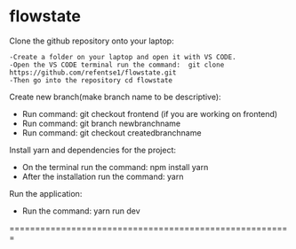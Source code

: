 # flowstate


Clone the github repository onto your laptop:

    -Create a folder on your laptop and open it with VS CODE.
    -Open the VS CODE terminal run the command:  git clone https://github.com/refentse1/flowstate.git
    -Then go into the repository cd flowstate

  
Create new branch(make branch name to be descriptive):
  - Run command: git checkout frontend (if you are working on frontend)
  - Run command: git branch newbranchname
  - Run command: git checkout createdbranchname
    
    
Install yarn and dependencies for the project:
  - On the terminal run the command: npm install yarn
  - After the installation run the command: yarn
  
Run the application:
  - Run the command: yarn run dev
   
   
  
=======================================================

    


